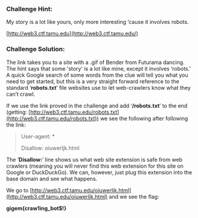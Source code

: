﻿### Challenge Hint:

My story is a lot like yours, only more interesting ‘cause it involves robots.

[http://web3.ctf.tamu.edu](http://web3.ctf.tamu.edu/)

### Challenge Solution:

The link takes you to a site with a .gif of Bender from Futurama dancing. The hint says that some 'story' is a lot like mine, except it involves ‘robots.’ A quick Google search of some words from the clue will tell you what you need to get started, but this is a very straight forward reference to the standard ‘**robots.txt**’ file websites use to let web-crawlers know what they can’t crawl.

If we use the link proved in the challenge and add ‘**/robots.txt**’ to the end (getting: [http://web3.ctf.tamu.edu/robots.txt](http://web3.ctf.tamu.edu/robots.txt)) we see the following after following the link:

>User-agent: *
>
>Disallow: oiuwerljk.html

The ‘**Disallow:**’ line shows us what web site extension is safe from web crawlers (meaning you will never find this web extension for this site on Google or DuckDuckGo). We can, however, just plug this extension into the base domain and see what happens.

We go to [http://web3.ctf.tamu.edu/oiuwerljk.html](http://web3.ctf.tamu.edu/oiuwerljk.html) and we see the flag:

**gigem{craw1ing_bot$!}**

